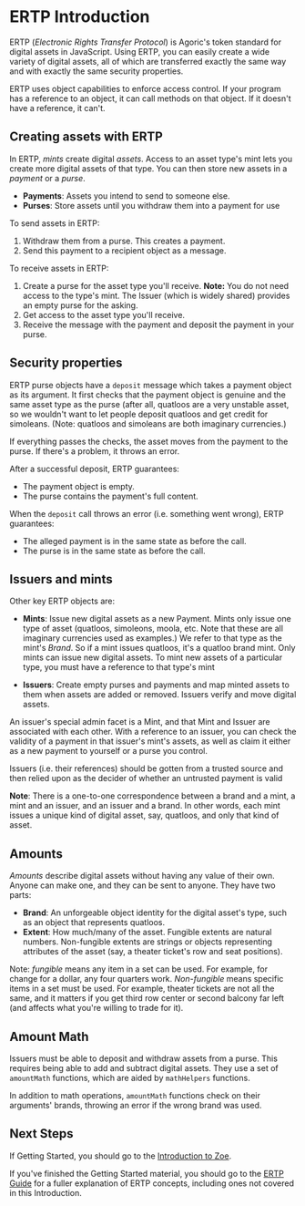 # ERTP Introduction

ERTP (*Electronic Rights Transfer Protocol*) is Agoric's token
standard for digital assets in
JavaScript. Using ERTP, you can easily create a wide variety of digital assets,
all of which are transferred exactly the same way and with exactly the
same security properties. 

ERTP uses object capabilities to enforce access control. If your
program has a reference to an object, it can call methods on that
object. If it doesn't have a reference, it can't. 

## Creating assets with ERTP

In ERTP, *mints* create digital *assets*. Access to an asset type's
mint lets you create more digital assets of that type. You can then
store new assets in a *payment* or a *purse*. 
- **Payments**: Assets you intend to send to someone else.
- **Purses**: Store assets until you withdraw them into a payment for use

To send assets in ERTP:
1. Withdraw them from a purse. This creates a payment.
2. Send this payment to a recipient object as a message.

To receive assets in ERTP:
1. Create a purse for the asset type you'll receive. **Note:** You
do not need access to the type's mint. The Issuer (which is widely shared) provides an empty purse for the asking.
2. Get access to the asset type you'll receive.
3. Receive the message with the payment and deposit the payment in
your purse.

## Security properties

ERTP purse objects have a `deposit` message which takes a payment
object as its argument. It first checks that the payment object is 
genuine and the same asset type as the purse (after all, quatloos 
are a very unstable asset, so we wouldn't want to let people deposit 
quatloos and get credit for simoleans. (Note: quatloos and simoleans are both
imaginary currencies.)

If everything passes the checks, the asset moves from the payment to
the purse. If there's a problem, it throws an error.

After a successful deposit, ERTP guarantees:
- The payment object is empty.
- The purse contains the payment's full content.

When the `deposit` call throws an error (i.e. something went wrong),
ERTP guarantees: 
- The alleged payment is in the same state as before the call.
- The purse is in the same state as before the call.

## Issuers and mints

Other key ERTP objects are:

- **Mints**: Issue new digital assets as a new Payment. Mints only
issue one type of asset (quatloos, simoleons, moola, etc. Note that these
are all imaginary currencies used as examples.) We refer to
that type as the mint's *Brand*. So if a mint issues quatloos, it's a
quatloo brand mint.  Only mints can issue new digital assets. To mint
new assets of a particular type, you must have a reference to that
type's mint 

- **Issuers**: Create empty purses and payments and map minted
 assets to them when assets are added or removed. 
 Issuers verify and move digital assets.

An issuer's special admin facet is a Mint, and that Mint and Issuer are
 associated with each other. With a reference to an issuer, you can
 check the validity of a payment in that issuer's mint's assets, as
 well as claim it either as a new payment to yourself or a purse you
 control. 

Issuers (i.e. their references) should be gotten from a trusted source
and then relied upon as the decider of whether an untrusted payment is
valid  

**Note**: There is a one-to-one correspondence between a brand and a
  mint, a mint and an issuer, and an issuer and a brand. In other
  words, each mint issues a unique kind of digital asset, say,
  quatloos, and only that kind of asset.

## Amounts

*Amounts* describe digital assets without having any value of their own.
Anyone can make one, and they can be sent to anyone. They have two parts:
- **Brand**: An unforgeable object identity for the digital asset's type,
  such as an object that represents quatloos.
- **Extent**: How much/many of the asset. Fungible extents are natural
  numbers. Non-fungible extents are strings or objects representing
  attributes of the asset (say, a theater ticket's row and seat positions).

Note: *fungible* means any item in a set can be used. For example, for 
change for a dollar, any four quarters work. *Non-fungible* means
specific items in a set must be used. For  example, theater tickets
are not all the same, and it matters if you get third row center or
second balcony far left  (and affects what you're willing to trade for
it). 

## Amount Math

Issuers must be able to deposit and withdraw assets from a purse. This
requires being able to add and subtract digital assets. They use a set
of `amountMath` functions, which are aided by `mathHelpers` functions.

In addition to math operations, `amountMath` functions check on their
arguments' brands, throwing an error if the wrong brand was used.

## Next Steps

If Getting Started, you should go to the [Introduction to Zoe](https://agoric.com/documentation/getting-started/intro-zoe/).

If you've finished the Getting Started material, you should go to the
[ERTP Guide](https://agoric.com/documentation/ertp/guide/) for a fuller explanation of ERTP
concepts, including ones not covered in this Introduction. 
